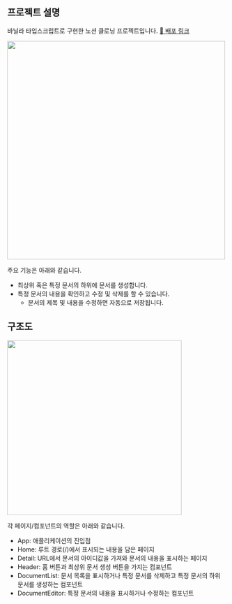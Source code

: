 ## 프로젝트 설명

바닐라 타입스크립트로 구현한 노션 클로닝 프로젝트입니다. <a href="https://notion-clone-two-delta.vercel.app/">🔗 배포 링크</a>

<kbd>
  <img height="500px" src="https://github.com/seeyoujeong/notion-clone/assets/40534414/f8f0947f-987d-42a8-8a6a-56d491b08f05" />
</kbd>
  
주요 기능은 아래와 같습니다.

- 최상위 혹은 특정 문서의 하위에 문서를 생성합니다.
- 특정 문서의 내용을 확인하고 수정 및 삭제를 할 수 있습니다.
  - 문서의 제목 및 내용을 수정하면 자동으로 저장됩니다.

## 구조도

<kbd>
  <img height="400px" src="https://github.com/seeyoujeong/notion-clone/assets/40534414/83dce91c-1302-4dbc-b915-d7d32b5b5edd" />
</kbd>

각 페이지/컴포넌트의 역할은 아래와 같습니다.

- App: 애플리케이션의 진입점
- Home: 루트 경로(/)에서 표시되는 내용을 담은 페이지
- Detail: URL에서 문서의 아이디값을 가져와 문서의 내용을 표시하는 페이지
- Header: 홈 버튼과 최상위 문서 생성 버튼을 가지는 컴포넌트
- DocumentList: 문서 목록을 표시하거나 특정 문서를 삭제하고 특정 문서의 하위 문서를 생성하는 컴포넌트
- DocumentEditor: 특정 문서의 내용을 표시하거나 수정하는 컴포넌트
